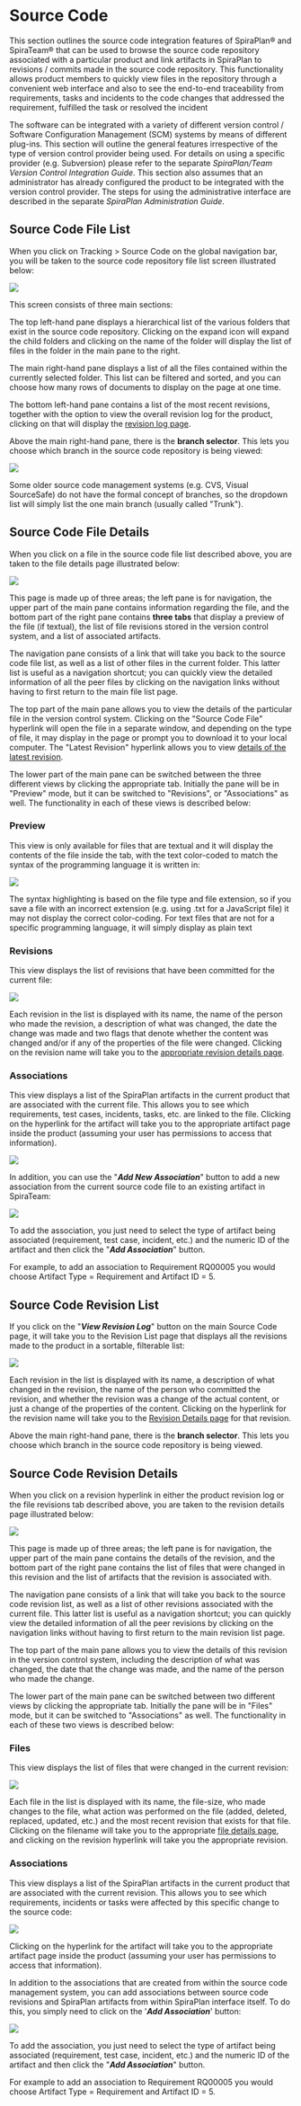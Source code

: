 # Source Code

This section outlines the source code integration features of SpiraPlan®
and SpiraTeam® that can be used to browse the source code repository
associated with a particular product and link artifacts in SpiraPlan to
revisions / commits made in the source code repository. This
functionality allows product members to quickly view files in the
repository through a convenient web interface and also to see the
end-to-end traceability from requirements, tasks and incidents to the
code changes that addressed the requirement, fulfilled the task or
resolved the incident

The software can be integrated with a variety of different version
control / Software Configuration Management (SCM) systems by means of
different plug-ins. This section will outline the general features
irrespective of the type of version control provider being used. For
details on using a specific provider (e.g. Subversion) please refer to
the separate *SpiraPlan/Team Version Control Integration Guide*. This
section also assumes that an administrator has already configured the
product to be integrated with the version control provider. The steps
for using the administrative interface are described in the separate
*SpiraPlan Administration Guide*.

## Source Code File List

When you click on Tracking \> Source Code on the global navigation bar,
you will be taken to the source code repository file list screen
illustrated below:

![](img/Source_Code_394.png)




This screen consists of three main sections:

The top left-hand pane displays a hierarchical list of the various
folders that exist in the source code repository. Clicking on the expand
icon will expand the child folders and clicking on the name of the
folder will display the list of files in the folder in the main pane to
the right.

The main right-hand pane displays a list of all the files contained
within the currently selected folder. This list can be filtered and
sorted, and you can choose how many rows of documents to display on the
page at one time.

The bottom left-hand pane contains a list of the most recent revisions,
together with the option to view the overall revision log for the
product, clicking on that will display the [revision log page](#source-code-revision-list).

Above the main right-hand pane, there is the **branch selector**. This
lets you choose which branch in the source code repository is being
viewed:

![](img/Source_Code_395.png)




Some older source code management systems (e.g. CVS, Visual SourceSafe)
do not have the formal concept of branches, so the dropdown list will
simply list the one main branch (usually called "Trunk").

## Source Code File Details

When you click on a file in the source code file list described above,
you are taken to the file details page illustrated below:

![](img/Source_Code_396.png)




This page is made up of three areas; the left pane is for navigation,
the upper part of the main pane contains information regarding the file,
and the bottom part of the right pane contains **three tabs** that
display a preview of the file (if textual), the list of file revisions
stored in the version control system, and a list of associated
artifacts.

The navigation pane consists of a link that will take you back to the
source code file list, as well as a list of other files in the current
folder. This latter list is useful as a navigation shortcut; you can
quickly view the detailed information of all the peer files by clicking
on the navigation links without having to first return to the main file
list page.

The top part of the main pane allows you to view the details of the
particular file in the version control system. Clicking on the "Source
Code File" hyperlink will open the file in a separate window, and
depending on the type of file, it may display in the page or prompt you
to download it to your local computer. The "Latest Revision" hyperlink
allows you to view [details of the latest revision](#source-code-revision-details).

The lower part of the main pane can be switched between the three
different views by clicking the appropriate tab. Initially the pane will
be in "Preview" mode, but it can be switched to "Revisions", or
"Associations" as well. The functionality in each of these views is
described below:

### Preview

This view is only available for files that are textual and it will
display the contents of the file inside the tab, with the text
color-coded to match the syntax of the programming language it is
written in:

![](img/Source_Code_397.png)




The syntax highlighting is based on the file type and file extension, so
if you save a file with an incorrect extension (e.g. using .txt for a
JavaScript file) it may not display the correct color-coding. For text
files that are not for a specific programming language, it will simply
display as plain text

### Revisions

This view displays the list of revisions that have been committed for
the current file:

![](img/Source_Code_398.png)




Each revision in the list is displayed with its name, the name of the
person who made the revision, a description of what was changed, the
date the change was made and two flags that denote whether the content
was changed and/or if any of the properties of the file were changed.
Clicking on the revision name will take you to the [appropriate revision
details page](#source-code-revision-details).

### Associations

This view displays a list of the SpiraPlan artifacts in the current
product that are associated with the current file. This allows you to
see which requirements, test cases, incidents, tasks, etc. are linked to
the file. Clicking on the hyperlink for the artifact will take you to
the appropriate artifact page inside the product (assuming your user has
permissions to access that information).

![](img/Source_Code_399.png)




In addition, you can use the "***Add New Association***"
button to add a new association from the current source code file to an
existing artifact in SpiraTeam:

![](img/Source_Code_400.png)


To add the association, you just need to select the type of artifact
being associated (requirement, test case, incident, etc.) and the
numeric ID of the artifact and then click the "***Add
Association***" button.

For example, to add an association to Requirement RQ00005 you would
choose Artifact Type = Requirement and Artifact ID = 5.

## Source Code Revision List

If you click on the "***View Revision Log***" button on
the main Source Code page, it will take you to the Revision List page
that displays all the revisions made to the product in a sortable,
filterable list:

![](img/Source_Code_401.png)




Each revision in the list is displayed with its name, a description of
what changed in the revision, the name of the person who committed the
revision, and whether the revision was a change of the actual content,
or just a change of the properties of the content. Clicking on the
hyperlink for the revision name will take you to the [Revision Details page](#source-code-revision-details) 
for that revision.

Above the main right-hand pane, there is the **branch selector**. This
lets you choose which branch in the source code repository is being
viewed.

## Source Code Revision Details

When you click on a revision hyperlink in either the product revision
log or the file revisions tab described above, you are taken to the
revision details page illustrated below:

![](img/Source_Code_402.png)




This page is made up of three areas; the left pane is for navigation,
the upper part of the main pane contains the details of the revision,
and the bottom part of the right pane contains the list of files that
were changed in this revision and the list of artifacts that the
revision is associated with.

The navigation pane consists of a link that will take you back to the
source code revision list, as well as a list of other revisions
associated with the current file. This latter list is useful as a
navigation shortcut; you can quickly view the detailed information of
all the peer revisions by clicking on the navigation links without
having to first return to the main revision list page.

The top part of the main pane allows you to view the details of this
revision in the version control system, including the description of
what was changed, the date that the change was made, and the name of the
person who made the change.

The lower part of the main pane can be switched between two different
views by clicking the appropriate tab. Initially the pane will be in
"Files" mode, but it can be switched to "Associations" as well. The
functionality in each of these two views is described below:

### Files

This view displays the list of files that were changed in the current
revision:

![](img/Source_Code_403.png)




Each file in the list is displayed with its name, the file-size, who
made changes to the file, what action was performed on the file (added,
deleted, replaced, updated, etc.) and the most recent revision that
exists for that file. Clicking on the filename will take you to the
appropriate [file details page](#source-code-file-details), and clicking on the
revision hyperlink will take you the appropriate revision.

### Associations

This view displays a list of the SpiraPlan artifacts in the current
product that are associated with the current revision. This allows you
to see which requirements, incidents or tasks were affected by this
specific change to the source code:

![](img/Source_Code_404.png)


Clicking on the hyperlink for the artifact will take you to the
appropriate artifact page inside the product (assuming your user has
permissions to access that information).

In addition to the associations that are created from within the source
code management system, you can add associations between source code
revisions and SpiraPlan artifacts from within SpiraPlan interface
itself. To do this, you simply need to click on the '***Add
Association***' button:

![](img/Source_Code_405.png)




To add the association, you just need to select the type of artifact
being associated (requirement, test case, incident, etc.) and the
numeric ID of the artifact and then click the "***Add
Association***" button.

For example to add an association to Requirement RQ00005 you would
choose Artifact Type = Requirement and Artifact ID = 5.

